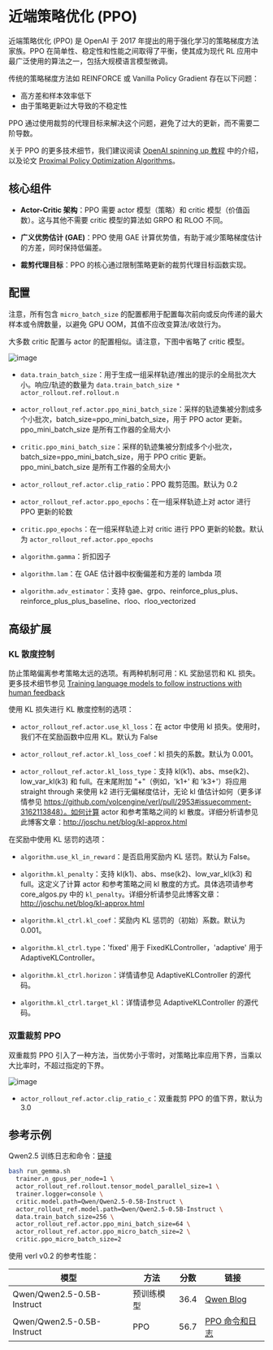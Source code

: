 # 近端策略优化 (PPO)

近端策略优化 (PPO) 是 OpenAI 于 2017 年提出的用于强化学习的策略梯度方法家族。PPO 在简单性、稳定性和性能之间取得了平衡，使其成为现代 RL 应用中最广泛使用的算法之一，包括大规模语言模型微调。

传统的策略梯度方法如 REINFORCE 或 Vanilla Policy Gradient 存在以下问题：

- 高方差和样本效率低下
- 由于策略更新过大导致的不稳定性

PPO 通过使用裁剪的代理目标来解决这个问题，避免了过大的更新，而不需要二阶导数。

关于 PPO 的更多技术细节，我们建议阅读 [OpenAI spinning up 教程](https://spinningup.openai.com/en/latest/algorithms/ppo.html) 中的介绍，以及论文 [Proximal Policy Optimization Algorithms](https://arxiv.org/abs/1707.06347)。

## 核心组件

- **Actor-Critic 架构**：PPO 需要 actor 模型（策略）和 critic 模型（价值函数）。这与其他不需要 critic 模型的算法如 GRPO 和 RLOO 不同。

- **广义优势估计 (GAE)**：PPO 使用 GAE 计算优势值，有助于减少策略梯度估计的方差，同时保持低偏差。

- **裁剪代理目标**：PPO 的核心通过限制策略更新的裁剪代理目标函数实现。

## 配置

注意，所有包含 `micro_batch_size` 的配置都用于配置每次前向或反向传递的最大样本或令牌数量，以避免 GPU OOM，其值不应改变算法/收敛行为。

大多数 critic 配置与 actor 的配置相似。请注意，下图中省略了 critic 模型。

![image](https://github.com/user-attachments/assets/16aebad1-0da6-4eb3-806d-54a74e712c2d)

- `data.train_batch_size`：用于生成一组采样轨迹/推出的提示的全局批次大小。响应/轨迹的数量为 `data.train_batch_size * actor_rollout.ref.rollout.n`

- `actor_rollout_ref.actor.ppo_mini_batch_size`：采样的轨迹集被分割成多个小批次，batch_size=ppo_mini_batch_size，用于 PPO actor 更新。ppo_mini_batch_size 是所有工作器的全局大小

- `critic.ppo_mini_batch_size`：采样的轨迹集被分割成多个小批次，batch_size=ppo_mini_batch_size，用于 PPO critic 更新。ppo_mini_batch_size 是所有工作器的全局大小

- `actor_rollout_ref.actor.clip_ratio`：PPO 裁剪范围。默认为 0.2

- `actor_rollout_ref.actor.ppo_epochs`：在一组采样轨迹上对 actor 进行 PPO 更新的轮数

- `critic.ppo_epochs`：在一组采样轨迹上对 critic 进行 PPO 更新的轮数。默认为 `actor_rollout_ref.actor.ppo_epochs`

- `algorithm.gamma`：折扣因子

- `algorithm.lam`：在 GAE 估计器中权衡偏差和方差的 lambda 项

- `algorithm.adv_estimator`：支持 gae、grpo、reinforce_plus_plus、reinforce_plus_plus_baseline、rloo、rloo_vectorized

## 高级扩展

### KL 散度控制

防止策略偏离参考策略太远的选项。有两种机制可用：KL 奖励惩罚和 KL 损失。更多技术细节参见 [Training language models to follow instructions with human feedback](https://arxiv.org/abs/2203.02155)

使用 KL 损失进行 KL 散度控制的选项：

- `actor_rollout_ref.actor.use_kl_loss`：在 actor 中使用 kl 损失。使用时，我们不在奖励函数中应用 KL。默认为 False

- `actor_rollout_ref.actor.kl_loss_coef`：kl 损失的系数。默认为 0.001。

- `actor_rollout_ref.actor.kl_loss_type`：支持 kl(k1)、abs、mse(k2)、low_var_kl(k3) 和 full。在末尾附加 "+"（例如，'k1+' 和 'k3+'）将应用 straight through 来使用 k2 进行无偏梯度估计，无论 kl 值估计如何（更多详情参见 https://github.com/volcengine/verl/pull/2953#issuecomment-3162113848）。如何计算 actor 和参考策略之间的 kl 散度。详细分析请参见此博客文章：http://joschu.net/blog/kl-approx.html

在奖励中使用 KL 惩罚的选项：

- `algorithm.use_kl_in_reward`：是否启用奖励内 KL 惩罚。默认为 False。

- `algorithm.kl_penalty`：支持 kl(k1)、abs、mse(k2)、low_var_kl(k3) 和 full。这定义了计算 actor 和参考策略之间 kl 散度的方式。具体选项请参考 core_algos.py 中的 `kl_penalty`。详细分析请参见此博客文章：http://joschu.net/blog/kl-approx.html

- `algorithm.kl_ctrl.kl_coef`：奖励内 KL 惩罚的（初始）系数。默认为 0.001。
- `algorithm.kl_ctrl.type`：'fixed' 用于 FixedKLController，'adaptive' 用于 AdaptiveKLController。
- `algorithm.kl_ctrl.horizon`：详情请参见 AdaptiveKLController 的源代码。
- `algorithm.kl_ctrl.target_kl`：详情请参见 AdaptiveKLController 的源代码。

### 双重裁剪 PPO

双重裁剪 PPO 引入了一种方法，当优势小于零时，对策略比率应用下界，当乘以大比率时，不超过指定的下界。

![image](https://github.com/user-attachments/assets/fc232181-d8b0-4307-8dd2-4dc0a4c1c139)

- `actor_rollout_ref.actor.clip_ratio_c`：双重裁剪 PPO 的值下界，默认为 3.0

## 参考示例

Qwen2.5 训练日志和命令：[链接](https://github.com/eric-haibin-lin/verl-data/blob/experiments/gsm8k/Qwen2.5-0.5B-bsz256_2-prompt1024-resp512-0.567.log)

```bash
bash run_gemma.sh
  trainer.n_gpus_per_node=1 \
  actor_rollout_ref.rollout.tensor_model_parallel_size=1 \
  trainer.logger=console \
  critic.model.path=Qwen/Qwen2.5-0.5B-Instruct \
  actor_rollout_ref.model.path=Qwen/Qwen2.5-0.5B-Instruct \
  data.train_batch_size=256 \
  actor_rollout_ref.actor.ppo_mini_batch_size=64 \
  actor_rollout_ref.actor.ppo_micro_batch_size=2 \
  critic.ppo_micro_batch_size=2
```

使用 verl v0.2 的参考性能：

| 模型                          | 方法          | 分数 | 链接                                                                                           |
|-------------------------------|------------------|-------|------------------------------------------------------------------------------------------------|
| Qwen/Qwen2.5-0.5B-Instruct     | 预训练模型 | 36.4  | [Qwen Blog](https://qwenlm.github.io/blog/qwen2.5-llm/)                                        |
| Qwen/Qwen2.5-0.5B-Instruct     | PPO              | 56.7  | [PPO 命令和日志](https://github.com/eric-haibin-lin/verl-data/blob/experiments/gsm8k/Qwen2.5-0.5B-bsz256_2-prompt1024-resp512-0.567.log) |